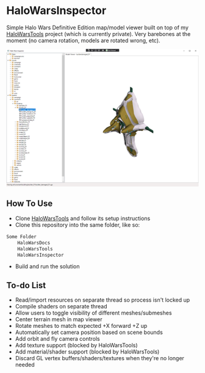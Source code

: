 # HaloWarsInspector

Simple Halo Wars Definitive Edition map/model viewer built on top of my [HaloWarsTools](https://github.com/srogee/HaloWarsTools) project (which is currently private). Very barebones at the moment (no camera rotation, models are rotated wrong, etc).

![Preview](https://raw.githubusercontent.com/srogee/HaloWarsInspector/main/preview.png)

## How To Use
* Clone [HaloWarsTools](https://github.com/srogee/HaloWarsTools) and follow its setup instructions
* Clone this repository into the same folder, like so:
```
Some Folder
    HaloWarsDocs
    HaloWarsTools
    HaloWarsInspector
```
* Build and run the solution

## To-do List
* Read/import resources on separate thread so process isn't locked up
* Compile shaders on separate thread
* Allow users to toggle visibility of different meshes/submeshes
* Center terrain mesh in map viewer
* Rotate meshes to match expected +X forward +Z up
* Automatically set camera position based on scene bounds
* Add orbit and fly camera controls
* Add texture support (blocked by HaloWarsTools)
* Add material/shader support (blocked by HaloWarsTools)
* Discard GL vertex buffers/shaders/textures when they're no longer needed
